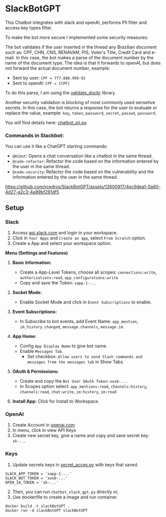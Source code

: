 # SlackBotGPT

This Chatbot integrates with slack and openAI, performs PII filter and access key types filter. 

To make the bot more secure I implemented some security measures:

The bot validates if the user inserted in the thread any Brazilian document such as: CPF, CHN, CNS, RENAVAM, PIS, Voter's Title, Credit Card and e-mail. In this case, the bot makes a parse of the document number by the name of the document type. The idea is that it forwards to openAI, but does not forward the actual document number, example: 

* Sent by user: `CPF = 777.888.999-92`
* Sent to openAI: `CPF = [CPF]`

To do this parse, I am using the [validate_docbr](https://github.com/alvarofpp/validate-docbr/tree/main) library.

Another security validation is blocking of most commonly used sensetive secrets. In this case, the bot returns a response for the user to evaluate or replace the value, example: `key`, `token`, `password`, `secret`, `passwd`, `password`.

You will find details here: [chatbot_pii.py](https://github.com/rcedros/SlackBotGPT/blob/main/filter_pii.py).

### Commands in Slackbot:
You can use it like a ChatGPT starting commands:

* `@Hibot`: Opens a chat conversation like a chatbot in the same thread.
* `@code-refactor`: Refactor the code based on the information entered by the user in the same thread.
* `@code-security`: Refactor the code based on the vulnerability and the information entered by the user in the same thread.

https://github.com/rcedros/SlackBotGPT/assets/12600917/4ec9dea1-0a60-4d27-a2c3-4a99bf291df5

## Setup

### Slack
1. Access [api.slack.com](https://api.slack.com) and login in your workspace.
2. Click in `Your Apps` and `Create an app`, select `From Scratch` option.
3. Create a App and select your workspace option.

**Menu (Settings and Features)**
1.  **Basic Information:**
     * Create a App-Level Tokens, choose all scopes: `connections:write`, `authorizations:read`, `app_configurations:write`
     * Copy and save the Token: `xapp-1-...`

3.  **Socket Mode:**
    * Enable Socket Mode and click in `Event Subscriptions` to enable.
  
5.  **Event Subscriptions:**
    * In Subscribe to bot events, add Event Name: `app_mention`, `im_history_changed`, `message.channels`, `message.im`.
   
7.   **App Home:**
     * Config `App Display Name` to give bot name.
     * Enable `Messages Tab`.
         * Set checkbox: `Allow users to send Slash commands and messages from the messages tab` in Show Tabs.
   
9.   **OAuth & Permissions:**
     * Create and copy the `Bot User OAuth Token`: `xoxb-...`
     * In Scopes option select: `app_mentions:read`, `channels:history`, `channels:read`, `chat:write`, `im:history`, `im:read`
    
11.  **Install App:** Click for Install to Workspace.

### OpenAI

1. Create Account in [openai.com](https://openai.com)
2. In menu, click in view API Keys
3. Create new secret key, give a name and copy and save secret key: `sk-...`

### Keys

1. Update secrets keys in [secret_acces.py](https://github.com/rcedros/SlackBotGPT/blob/main/secret_access.py) with keys that saved.
```
SLACK_APP_TOKEN = 'xapp-1-...'
SLACK_BOT_TOKEN = 'xoxb-...'
OPEN_IA_TOKEN = 'sk-...'
```
2. Then, you can run `chatbot_slack_gpt.py` directly or,
3. Use dockerfile to create a image and run container.
```
docker build -t slackBotGPT .
docker run -d slackBotGPT slackBotGPT
```


